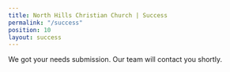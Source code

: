 ```yaml
---
title: North Hills Christian Church | Success
permalink: "/success"
position: 10
layout: success
---
```


We got your needs submission. Our team will contact you shortly.
